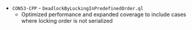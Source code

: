 - `CON53-CPP` - `DeadlockByLockingInPredefinedOrder.ql`
  - Optimized performance and expanded coverage to include cases where locking
    order is not serialized 